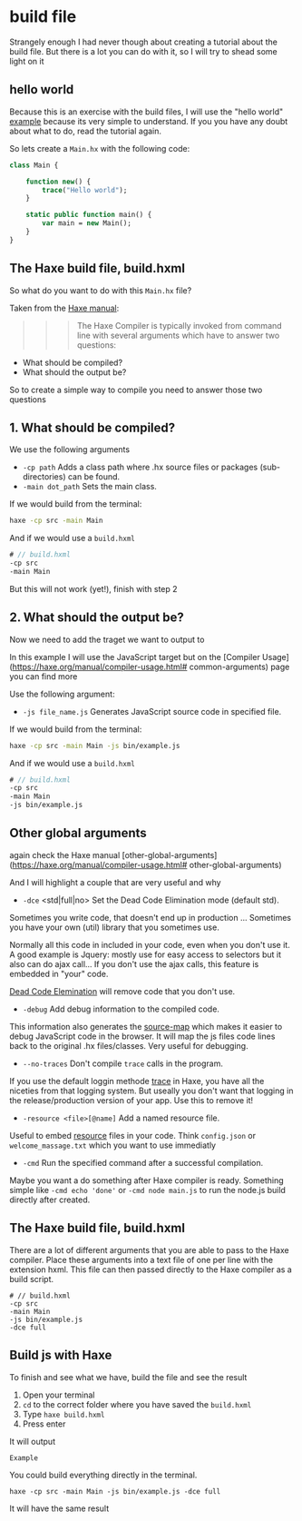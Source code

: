 # build file

Strangely enough I had never though about creating a tutorial about the build file.
But there is a lot you can do with it, so I will try to shead some light on it

## hello world

Because this is an exercise with the build files, I will use the "hello world" [example](../00helloworld) because its very simple to understand. If you you have any doubt about what to do, read the tutorial again.

So lets create a `Main.hx` with the following code:

```haxe
class Main {

	function new() {
		trace("Hello world");
	}

	static public function main() {
		var main = new Main();
	}
}
```

## The Haxe build file, build.hxml

So what do you want to do with this `Main.hx` file?

Taken from the [Haxe manual](https://haxe.org/manual/compiler-usage.html):

> > > The Haxe Compiler is typically invoked from command line with several arguments which have to answer two questions:

- What should be compiled?
- What should the output be?
  > > >

So to create a simple way to compile you need to answer those two questions

## 1. What should be compiled?

We use the following arguments

- `-cp path` Adds a class path where .hx source files or packages (sub-directories) can be found.
- `-main dot_path` Sets the main class.

If we would build from the terminal:

```bash
haxe -cp src -main Main
```

And if we would use a `build.hxml`

```haxe
# // build.hxml
-cp src
-main Main
```

But this will not work (yet!), finish with step 2

## 2. What should the output be?

Now we need to add the traget we want to output to

In this example I will use the JavaScript target but on the [Compiler Usage](https://haxe.org/manual/compiler-usage.html# common-arguments) page you can find more

Use the following argument:

- `-js file_name.js` Generates JavaScript source code in specified file.

If we would build from the terminal:

```bash
haxe -cp src -main Main -js bin/example.js
```

And if we would use a `build.hxml`

```haxe
# // build.hxml
-cp src
-main Main
-js bin/example.js
```

## Other global arguments

again check the Haxe manual [other-global-arguments](https://haxe.org/manual/compiler-usage.html# other-global-arguments)

And I will highlight a couple that are very useful and why

- `-dce` <std|full|no> Set the Dead Code Elimination mode (default std).

Sometimes you write code, that doesn't end up in production ... Sometimes you have your own (util) library that you sometimes use.

Normally all this code in included in your code, even when you don't use it. A good example is Jquery: mostly use for easy access to selectors but it also can do ajax call... If you don't use the ajax calls, this feature is embedded in "your" code.

[Dead Code Elemination](https://haxe.org/manual/cr-dce.html) will remove code that you don't use.

- `-debug` Add debug information to the compiled code.

This information also generates the [source-map](https://haxe.org/manual/debugging-source-map.html) which makes it easier to debug JavaScript code in the browser. It will map the js files code lines back to the original .hx files/classes. Very useful for debugging.

- `--no-traces` Don't compile `trace` calls in the program.

If you use the default loggin methode [trace](https://haxe.org/manual/debugging-trace-log.html) in Haxe, you have all the niceties from that logging system.
But useally you don't want that logging in the release/production version of your app. Use this to remove it!

- `-resource <file>[@name]` Add a named resource file.

Useful to embed [resource](https://haxe.org/manual/cr-resources.html) files in your code. Think `config.json` or `welcome_massage.txt` which you want to use immediatly

- `-cmd` Run the specified command after a successful compilation.

Maybe you want a do something after Haxe compiler is ready. Something simple like `-cmd echo 'done'` or `-cmd node main.js` to run the node.js build directly after created.

## The Haxe build file, build.hxml

There are a lot of different arguments that you are able to pass to the Haxe compiler.
Place these arguments into a text file of one per line with the extension hxml. This file can then passed directly to the Haxe compiler as a build script.

```
# // build.hxml
-cp src
-main Main
-js bin/example.js
-dce full
```

## Build js with Haxe

To finish and see what we have, build the file and see the result

1. Open your terminal
2. `cd` to the correct folder where you have saved the `build.hxml`
3. Type `haxe build.hxml`
4. Press enter

It will output

    Example

You could build everything directly in the terminal.

```
haxe -cp src -main Main -js bin/example.js -dce full
```

It will have the same result
